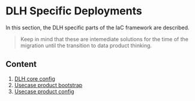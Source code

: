 # DLH Specific Deployments

In this section, the DLH specific parts of the IaC framework are described.

> Keep in mind that these are intemediate solutions for the time of the
> migration until the transition to data product thinking.

## Content

1. [DLH core config](./DLH/DLH-Core.md)
2. [Usecase product bootstrap](./DLH/Usecase-Product-Bootstrap.md)
3. [Usecase product config](./DLH/Usecase-Product.md)
